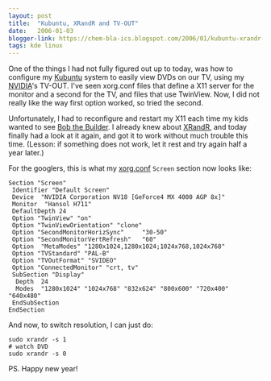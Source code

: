 ```yaml
---
layout: post
title:  "Kubuntu, XRandR and TV-OUT"
date:   2006-01-03
blogger-link: https://chem-bla-ics.blogspot.com/2006/01/kubuntu-xrandr-and-tv-out.html
tags: kde linux
---
```


One of the things I had not fully figured out up to today, was how to configure my [Kubuntu](http://www.kubuntu.org/) system to easily view DVDs on our TV,
using my [NVIDIA](http://www.nvidia.com/)'s TV-OUT. I've seen xorg.conf files that define a X11 server for the monitor and a second for the TV, and files
that use TwinView. Now, I did not really like the way first option worked, so tried the second.

Unfortunately, I had to reconfigure and restart my X11 each time my kids wanted to see [Bob the Builder](http://www.hitentertainment.com/bobthebuilder/).
I already knew about [XRandR](http://wiki.x.org/X11R6.8.1/doc/Xrandr.3.html), and today finally had a look at it again, and got it to work without much
trouble this time. (Lesson: if something does not work, let it rest and try again half a year later.)

For the googlers, this is what my [xorg.conf](http://wiki.x.org/X11R6.8.0/doc/xorg.conf.5.html) `Screen` section now looks like:

```
Section "Screen"
 Identifier "Default Screen"
 Device  "NVIDIA Corporation NV18 [GeForce4 MX 4000 AGP 8x]"
 Monitor  "Hansol H711"
 DefaultDepth 24
 Option "TwinView" "on"
 Option "TwinViewOrientation" "clone"
 Option "SecondMonitorHorizSync"     "30-50"
 Option "SecondMonitorVertRefresh"   "60"
 Option  "MetaModes" "1280x1024,1280x1024;1024x768,1024x768"
 Option "TVStandard" "PAL-B"
 Option "TVOutFormat" "SVIDEO"
 Option "ConnectedMonitor" "crt, tv"
 SubSection "Display"
  Depth  24
  Modes  "1280x1024" "1024x768" "832x624" "800x600" "720x400" "640x480"
 EndSubSection
EndSection
```

And now, to switch resolution, I can just do:

```shell
sudo xrandr -s 1
# watch DVD
sudo xrandr -s 0
```

PS. Happy new year!
